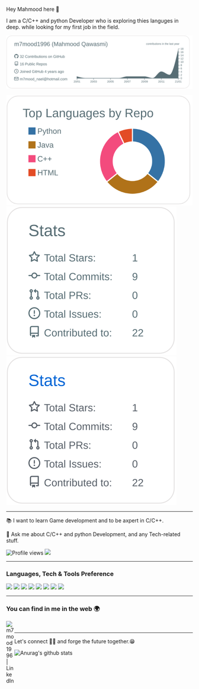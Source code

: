 Hey Mahmood here 👋

I am a C/C++ and python Developer who is exploring thies languges in deep. while looking for my first job in the field.


[![](https://raw.githubusercontent.com/m7mood1996/m7mood1996/master/profile-summary-card-output/default/0-profile-details.svg)](https://github.com/vn7n24fzkq/github-profile-summary-cards)

[![](https://raw.githubusercontent.com/m7mood1996/m7mood1996/master/profile-summary-card-output/default/1-repos-per-language.svg)](https://github.com/vn7n24fzkq/github-profile-summary-cards)
[![](https://raw.githubusercontent.com/m7mood1996/m7mood1996/master/profile-summary-card-output/default/3-stats.svg)](https://github.com/vn7n24fzkq/github-profile-summary-cards)
[![](./profile-summary-card-output/github/3-stats.svg)](https://github.com/m7mood1996/github-profile-summary-cards)


 ---
  
 :books: I want to learn Game development and to be axpert in C/C++.
 
  
 💬 Ask me about C/C++ and python Development, and any Tech-related stuff.


![Profile views](https://gpvc.arturio.dev/m7mood1996)  <img src="https://img.shields.io/github/followers/m7mood1996?label=Follow" style=" float:left, margin-right:10px" />


---


### Languages, Tech & Tools Preference

<img src="https://img.shields.io/badge/-C%20&%20C++-659ad2?style=flat&logo=c%2B%2B&logoColor=ffffff">  <img src="https://img.shields.io/badge/-Python-blackstyle=flat&logo=python&logoColor=white">  <img src="https://img.shields.io/badge/-MongoDB-4DB33D?style=flat&logo=mongodb&logoColor=FFFFFF">  <img src="https://img.shields.io/badge/-MySQL-F29111?style=flat&logo=mysql&logoColor=FFFFFF">  <img src="https://img.shields.io/badge/-Firebase-FFA611?style=flat&logo=firebase&logoColor=FFFFFF">  <img src="http://img.shields.io/badge/-Git-F1502F?style=flat&logo=git&logoColor=FFFFFF">  <img src="http://img.shields.io/badge/-Github-000000?style=flat&logo=github&logoColor=FFFFFF">  <img src="http://img.shields.io/badge/-VS%20Code-007ACC?style=flat&logo=visual%20studio%20code&logoColor=white">



---


### You can find in me in the web 🌍
[<img align="left" alt="m7mood1996 | LinkedIn" width="22px" src="https://cdn.jsdelivr.net/npm/simple-icons@v3/icons/linkedin.svg" />][linkedin]

<br/>

---

Let's connect 👨‍💻 and forge the future together.😁

[linkedin]: https://www.linkedin.com/in/mahmood-qawasmi
![Anurag's github stats](https://github-readme-stats.vercel.app/api?username=m7mood1996)
